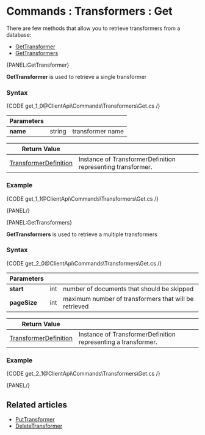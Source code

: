 # Commands : Transformers : Get

There are few methods that allow you to retrieve transformers from a database:   
- [GetTransformer](../../../client-api/commands/transformers/get#gettransformer)   
- [GetTransformers](../../../client-api/commands/transformers/get#gettransformers)   

{PANEL:GetTransformer}

**GetTransformer** is used to retrieve a single transformer

### Syntax

{CODE get_1_0@ClientApi\Commands\Transformers\Get.cs /}

| Parameters | | |
| ------------- | ------------- | ----- |
| **name** | string | transformer name | 

| Return Value | |
| ------------- | ----- |
| [TransformerDefinition](../../../glossary/transformer-definition) | Instance of TransformerDefinition representing transformer. |

### Example

{CODE get_1_1@ClientApi\Commands\Transformers\Get.cs /}

{PANEL/}

{PANEL:GetTransformers}

**GetTransformers** is used to retrieve a multiple transformers

### Syntax

{CODE get_2_0@ClientApi\Commands\Transformers\Get.cs /}

| Parameters | | |
| ------------- | ------------- | ----- |
| **start** | int | number of documents that should be skipped |
| **pageSize** | int | maximum number of transformers that will be retrieved |

| Return Value | |
| ------------- | ----- |
| [TransformerDefinition](../../../glossary/transformer-definition) | Instance of TransformerDefinition representing a transformer. |

### Example

{CODE get_2_1@ClientApi\Commands\Transformers\Get.cs /}  

{PANEL/}

## Related articles

- [PutTransformer](../../../client-api/commands/transformers/put)  
- [DeleteTransformer](../../../client-api/commands/transformers/delete)  